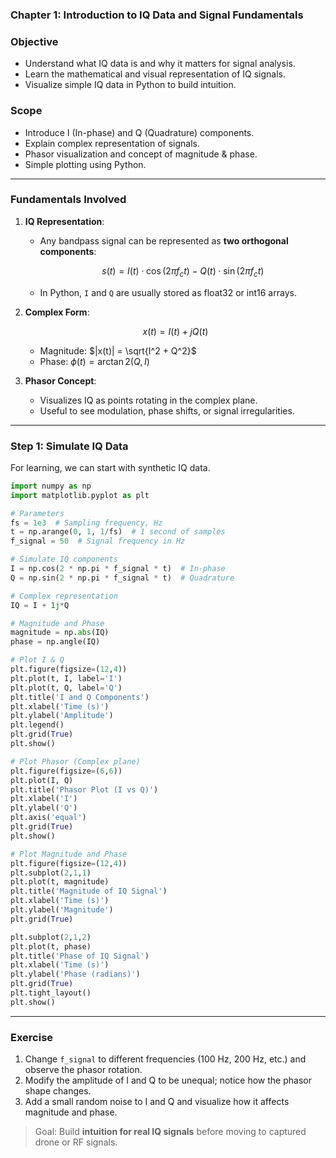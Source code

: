 ### **Chapter 1: Introduction to IQ Data and Signal Fundamentals**

### **Objective**

* Understand what IQ data is and why it matters for signal analysis.
* Learn the mathematical and visual representation of IQ signals.
* Visualize simple IQ data in Python to build intuition.

### **Scope**

* Introduce I (In-phase) and Q (Quadrature) components.
* Explain complex representation of signals.
* Phasor visualization and concept of magnitude & phase.
* Simple plotting using Python.

---

### **Fundamentals Involved**

1. **IQ Representation**:

   * Any bandpass signal can be represented as **two orthogonal components**:

     $$
     s(t) = I(t) \cdot \cos(2 \pi f_c t) - Q(t) \cdot \sin(2 \pi f_c t)
     $$
   * In Python, `I` and `Q` are usually stored as float32 or int16 arrays.

2. **Complex Form**:

   $$
   x(t) = I(t) + j Q(t)
   $$

   * Magnitude: $|x(t)| = \sqrt{I^2 + Q^2}$
   * Phase: $\phi(t) = \arctan2(Q, I)$

3. **Phasor Concept**:

   * Visualizes IQ as points rotating in the complex plane.
   * Useful to see modulation, phase shifts, or signal irregularities.

---

### **Step 1: Simulate IQ Data**

For learning, we can start with synthetic IQ data.

```python
import numpy as np
import matplotlib.pyplot as plt

# Parameters
fs = 1e3  # Sampling frequency, Hz
t = np.arange(0, 1, 1/fs)  # 1 second of samples
f_signal = 50  # Signal frequency in Hz

# Simulate IQ components
I = np.cos(2 * np.pi * f_signal * t)  # In-phase
Q = np.sin(2 * np.pi * f_signal * t)  # Quadrature

# Complex representation
IQ = I + 1j*Q

# Magnitude and Phase
magnitude = np.abs(IQ)
phase = np.angle(IQ)

# Plot I & Q
plt.figure(figsize=(12,4))
plt.plot(t, I, label='I')
plt.plot(t, Q, label='Q')
plt.title('I and Q Components')
plt.xlabel('Time (s)')
plt.ylabel('Amplitude')
plt.legend()
plt.grid(True)
plt.show()

# Plot Phasor (Complex plane)
plt.figure(figsize=(6,6))
plt.plot(I, Q)
plt.title('Phasor Plot (I vs Q)')
plt.xlabel('I')
plt.ylabel('Q')
plt.axis('equal')
plt.grid(True)
plt.show()

# Plot Magnitude and Phase
plt.figure(figsize=(12,4))
plt.subplot(2,1,1)
plt.plot(t, magnitude)
plt.title('Magnitude of IQ Signal')
plt.xlabel('Time (s)')
plt.ylabel('Magnitude')
plt.grid(True)

plt.subplot(2,1,2)
plt.plot(t, phase)
plt.title('Phase of IQ Signal')
plt.xlabel('Time (s)')
plt.ylabel('Phase (radians)')
plt.grid(True)
plt.tight_layout()
plt.show()
```

---

### **Exercise**

1. Change `f_signal` to different frequencies (100 Hz, 200 Hz, etc.) and observe the phasor rotation.
2. Modify the amplitude of I and Q to be unequal; notice how the phasor shape changes.
3. Add a small random noise to I and Q and visualize how it affects magnitude and phase.

> Goal: Build **intuition for real IQ signals** before moving to captured drone or RF signals.


